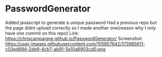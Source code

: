 # PasswordGenerator
Added javascript to generate a unique password
Had a previous repo but the page didnt upload correctly so I made another one(reason why I only have one commit on this repo)
Link: https://chriscampaigne.github.io/PasswordGenerator/
Screenshot: https://user-images.githubusercontent.com/105657642/173985611-c03ed994-2de9-4cb7-ab91-5e10a6903cd0.png
